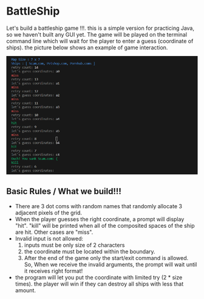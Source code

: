 # BattleShip
Let's build a battleship game !!!. this is a simple version for practicing Java, so we haven't built any GUI yet. The game will be played on the terminal command line which will wait for the player to enter a guess (coordinate of ships). the picture below shows an example of game interaction.

![played_example](https://github.com/caunhach/BattleShip/blob/main/scam.png)

## Basic Rules / What we build!!!
- There are 3 dot coms with random names that randomly allocate 3 adjacent pixels of the grid.
- When the player guesses the right coordinate, a prompt will display "hit". "kill" will be printed when all of the composited spaces of the ship are hit. Other cases are "miss".
- Invalid input is not allowed:
  1. inputs must be only size of 2 characters
  2. the coordinate must be located within the boundary.
  3. After the end of the game only the start/exit command is allowed.
  So, When we receive the invalid arguments, the prompt will wait until it receives right format!
- the program will let you put the coordinate with limited try (2 * size times). the player will win if they can destroy all ships with less that amount.
